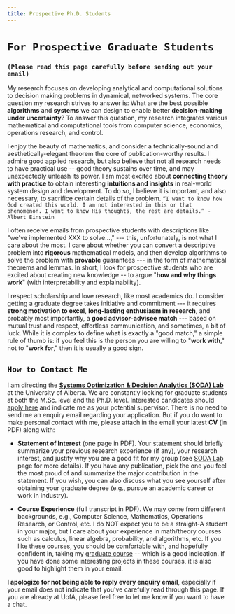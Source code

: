 ```yaml
---
title: Prospective Ph.D. Students
---
```


<!-- <span style="color:tan">
As an educator and researcher, I strongly believe that when an institution accepts the registration of a student - regardless of races, genders, religions, and classes, we are, in effect, entering a moral, ethical, and legal contract with the student to do whatever we can to help that student succeed.
</span>  -->

<!-- My research lies in the general field of "**decisions under uncertainty**," with applications to networked systems of various types, ranging from energy systems to transportation systems,  communication networks, and beyond.  -->

# `For Prospective Graduate Students`

### `(Please read this page carefully before sending out your email)`

My research focuses on developing analytical and computational solutions to decision making problems in dynamical, networked systems. The core question my research strives to answer is: What are the best possible **algorithms** and **systems** we can design to enable better **decision-making under uncertainty**? To answer this question, my research integrates various mathematical and computational tools from computer science, economics, operations research, and  control. 

I enjoy the beauty of mathematics, and consider a technically-sound and aesthetically-elegant theorem the core of publication-worthy results. I admire good applied research, but also believe that not all research needs to have practical use -- good theory sustains over time, and may unexpectedly unleash its power. I am most excited about **connecting theory with practice** to obtain interesting **intuitions and insights** in real-world system design and development. To do so, I believe it is important, and also necessary, to sacrifice certain details of the problem.  `“I want to know how God created this world. I am not interested in this or that phenomenon. I want to know His thoughts, the rest are details.” - Albert Einstein`

I often receive emails from prospective students with descriptions like "we've implemented XXX to solve...,"  --- this, unfortunately, is not what I care about the most. I care about whether you can convert a descriptive problem into **rigorous** mathematical models, and then develop algorithms to solve the problem with **provable** guarantees --- in the form of mathematical theorems and lemmas. In short, I look for prospective students who are excited about creating new knowledge -- to argue "**how and why things work**" (with interpretability and explainability).

I respect scholarship and love research, like most academics do. I consider getting a graduate degree takes initiative and commitment --- it requires  **strong motivation to excel**, **long-lasting enthusiasm in research**, and probably most importantly, a **good advisor-advisee match** --- based on mutual trust and respect,  effortless communication, and sometimes, a bit of luck. While it is complex to define what is exactly a "good match," a simple rule of thumb is: if you feel this is the person you are willing to "**work with**," not to "**work for**," then it is usually a good sign.

## `How to Contact Me`

I am directing the [**Systems Optimization & Decision Analytics (SODA) Lab**](https://sodalab.ca) at the University of Alberta. We are constantly looking for graduate students at both the M.Sc. level and the Ph.D. level. Interested candidates should [apply here](https://www.ualberta.ca/computing-science/graduate-studies/programs-and-admissions/index.html) and indicate me as your potential supervisor.  There is no need to send me an enquiry email regarding your application. But if you do want to make personal contact with me, please attach in the email your latest **CV** (in PDF) along with:

- **Statement of Interest** (one page in PDF). Your statement should briefly summarize your previous research experience (if any), your research interest, and justify why you are a good fit for my group (see [SODA Lab](https://sodalab.ca) page for more details). If you have any publication, pick the one you feel the most proud of and summarize the major contribution in the statement. If you wish, you can also discuss what you see yourself after obtaining your graduate degree (e.g., pursue an academic career or work in industry). 

- **Course Experience** (full transcript in PDF). We may come from different backgrounds, e.g., Computer Science, Mathematics, Operations Research, or Control, etc. I do NOT expect you to be a straight-A student in your major, but I care about your experience in math/theory courses such as calculus, linear algebra, probability, and  algorithms, etc. If you like these courses, you should be comfortable  with, and hopefully confident in, taking my [graduate course](/teaching/optimization) --  which is a good indication. If you have done some interesting projects in these courses, it is also good to highlight them in your email.

**I apologize for not being able to reply every enquiry email**, especially if your email does not indicate that you've carefully read through this page. If you are already at UofA, please feel free to let me know if you want to have a chat.